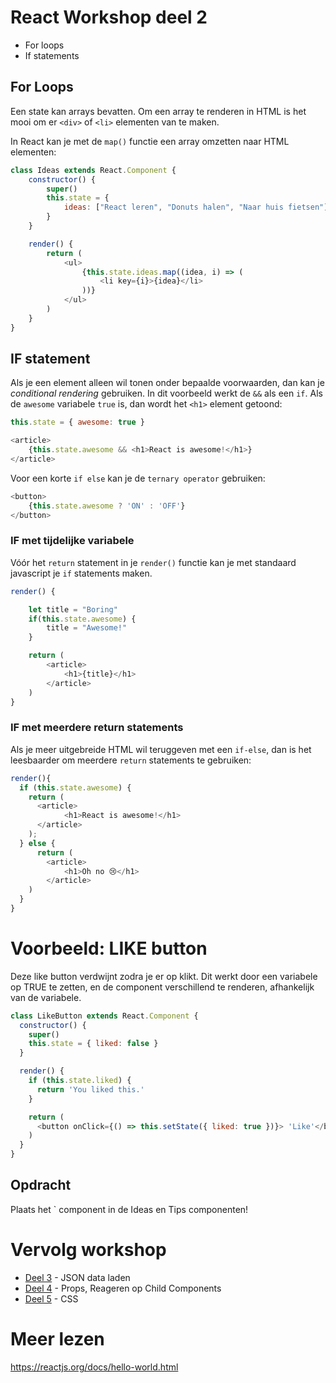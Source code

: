 # React Workshop deel 2

- For loops
- If statements

## For Loops

Een state kan arrays bevatten. Om een array te renderen in HTML is het mooi om er `<div>` of `<li>` elementen van te maken.

In React kan je met de `map()` functie een array omzetten naar HTML elementen:

```javascript
class Ideas extends React.Component {
    constructor() {
        super()
        this.state = {
            ideas: ["React leren", "Donuts halen", "Naar huis fietsen"]
        }
    }

    render() {
        return (
            <ul>
                {this.state.ideas.map((idea, i) => (
                    <li key={i}>{idea}</li>
                ))}
            </ul>
        )
    }
}
```

## IF statement

Als je een element alleen wil tonen onder bepaalde voorwaarden, dan kan je *conditional rendering* gebruiken. In dit voorbeeld werkt de `&&` als een `if`. Als de `awesome` variabele `true` is, dan wordt het `<h1>` element getoond:

```javascript
this.state = { awesome: true }

<article>
    {this.state.awesome && <h1>React is awesome!</h1>}
</article>
```
Voor een korte `if else` kan je de `ternary operator` gebruiken:

```javascript
<button>
    {this.state.awesome ? 'ON' : 'OFF'}
</button>
```

### IF met tijdelijke variabele

Vóór het `return` statement in je `render()` functie kan je met standaard javascript je `if` statements maken.

```javascript
render() {

    let title = "Boring"
    if(this.state.awesome) {
        title = "Awesome!"
    }

    return (
        <article>
            <h1>{title}</h1>
        </article>
    )
}
```

### IF met meerdere return statements

Als je meer uitgebreide HTML wil teruggeven met een `if-else`, dan is het leesbaarder om meerdere `return` statements te gebruiken:

```javascript
render(){
  if (this.state.awesome) {
    return (
      <article>
            <h1>React is awesome!</h1>
      </article>
    );
  } else {
      return (
        <article>
            <h1>Oh no 😢</h1>
        </article>
    )
  }
}
```

# Voorbeeld: LIKE button

Deze like button verdwijnt zodra je er op klikt. Dit werkt door een variabele op TRUE te zetten, en de component verschillend te renderen, afhankelijk van de variabele.

```javascript
class LikeButton extends React.Component {
  constructor() {
    super()
    this.state = { liked: false }
  }

  render() {
    if (this.state.liked) {
      return 'You liked this.'
    }

    return (
      <button onClick={() => this.setState({ liked: true })}> 'Like'</button >
    )
  }
}
```

## Opdracht

Plaats het `<LikeButton /> component in de Ideas en Tips componenten!

# Vervolg workshop

 - [Deel 3](./deel3.md) - JSON data laden
 - [Deel 4](./deel4.md) - Props, Reageren op Child Components
 - [Deel 5](./deel5.md) - CSS

# Meer lezen

https://reactjs.org/docs/hello-world.html